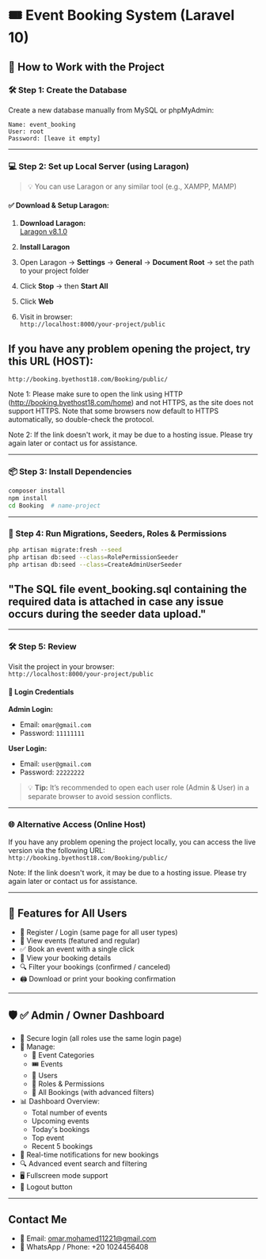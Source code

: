 # 🎟️ Event Booking System (Laravel 10)

## 🚀 How to Work with the Project

### 🛠️ Step 1: Create the Database

Create a new database manually from MySQL or phpMyAdmin:

```
Name: event_booking
User: root
Password: [leave it empty]
```

---

### 💻 Step 2: Set up Local Server (using Laragon)

> 💡 You can use Laragon or any similar tool (e.g., XAMPP, MAMP)

#### ✅ Download & Setup Laragon:

1. **Download Laragon:**  
   [Laragon v8.1.0](https://github.com/leokhoa/laragon/releases/download/8.1.0/laragon-wamp.exe)

2. **Install Laragon**

3. Open Laragon → **Settings** → **General** → **Document Root** → set the path to your project folder

4. Click **Stop** → then **Start All**

5. Click **Web**

6. Visit in browser:  
   `http://localhost:8000/your-project/public`

## If you have any problem opening the project, try this URL (HOST):

`http://booking.byethost18.com/Booking/public/`

Note 1: Please make sure to open the link using HTTP (http://booking.byethost18.com/home) and not HTTPS, as the site does not support HTTPS. Note that some browsers now default to HTTPS automatically, so double-check the protocol.

Note 2: If the link doesn't work, it may be due to a hosting issue. Please try again later or contact us for assistance.

---

### 📦 Step 3: Install Dependencies

```bash
composer install
npm install
cd Booking  # name-project 
```

---

### 🧱 Step 4: Run Migrations, Seeders, Roles & Permissions

```bash
php artisan migrate:fresh --seed
php artisan db:seed --class=RolePermissionSeeder
php artisan db:seed --class=CreateAdminUserSeeder
```

## "The SQL file event_booking.sql containing the required data is attached in case any issue occurs during the seeder data upload."

---

### 🛠️ Step 5: Review

Visit the project in your browser:  
`http://localhost:8000/your-project/public`

#### 🔐 Login Credentials

**Admin Login:**

-   Email: `omar@gmail.com`
-   Password: `11111111`

**User Login:**

-   Email: `user@gmail.com`
-   Password: `22222222`

> 💡 **Tip:** It’s recommended to open each user role (Admin & User) in a separate browser to avoid session conflicts.

---

### 🌐 Alternative Access (Online Host)

If you have any problem opening the project locally, you can access the live version via the following URL:  
`http://booking.byethost18.com/Booking/public/`

Note: If the link doesn't work, it may be due to a hosting issue. Please try again later or contact us for assistance.

---

## 👥 Features for All Users

-   🔐 Register / Login (same page for all user types)
-   🌟 View events (featured and regular)
-   ✅ Book an event with a single click
-   📄 View your booking details
-   🔍 Filter your bookings (confirmed / canceled)
-   🖨️ Download or print your booking confirmation

---

## 🛡️ ✅ Admin / Owner Dashboard

-   🔐 Secure login (all roles use the same login page)
-   🧩 Manage:
    -   🎯 Event Categories
    -   🎟 Events
    -   👥 Users
    -   🔐 Roles & Permissions
    -   📑 All Bookings (with advanced filters)
-   📊 Dashboard Overview:
    -   Total number of events
    -   Upcoming events
    -   Today's bookings
    -   Top event
    -   Recent 5 bookings
-   🔔 Real-time notifications for new bookings
-   🔍 Advanced event search and filtering
-   🖥️ Fullscreen mode support
-   🚪 Logout button

---

## Contact Me

-   📧 Email: omar.mohamed11221@gmail.com
-   📱 WhatsApp / Phone: +20 1024456408
